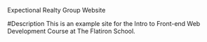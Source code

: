 Expectional Realty Group Website


#Description
This is an example site for the Intro to Front-end Web Development Course at The Flatiron School.
